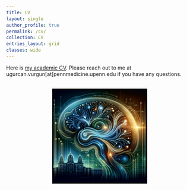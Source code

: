```yaml
---
title: CV
layout: single
author_profile: true
permalink: /cv/
collection: CV
entries_layout: grid
classes: wide
---
```



Here is <a href="/assets/images/Vurgun_Ugurcan_CV.pdf">my academic CV</a>. Please reach out to me at ugurcan.vurgun[at]pennmedicine.upenn.edu if you have any questions.

<br/>

<div style="text-align:center;">
    <img src="/assets/images/picture7.jpg" alt="my research" style="width:250px;height:250px; border:3px solid black">
</div>
